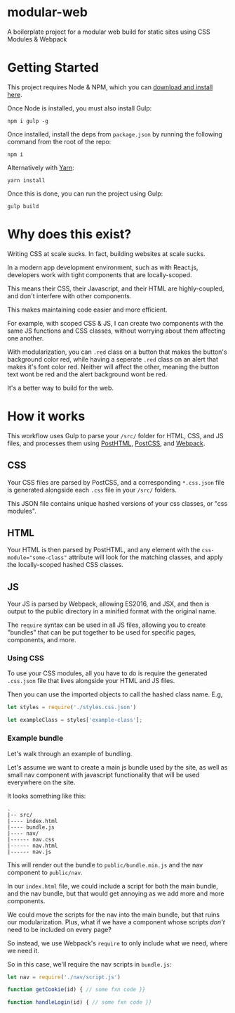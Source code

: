 # modular-web
A boilerplate project for a modular web build for static sites using CSS Modules &amp; Webpack

# Getting Started
This project requires Node & NPM, which you can [download and install here][1].

Once Node is installed, you must also install Gulp:

`npm i gulp -g`

Once installed, install the deps from `package.json` by running the following command from the root of the repo:

`npm i`

Alternatively with [Yarn][2]:

`yarn install`

Once this is done, you can run the project using Gulp:

`gulp build`

# Why does this exist?
Writing CSS at scale sucks. In fact, building websites at scale sucks.

In a modern app development environment, such as with React.js, developers work with tight components that are locally-scoped.

This means their CSS, their Javascript, and their HTML are highly-coupled, and don't interfere with other components. 

This makes maintaining code easier and more efficient.

For example, with scoped CSS & JS, I can create two components with the same JS functions and CSS classes, without worrying about them affecting one another.

With modularization, you can `.red` class on a button that makes the button's background color red, while having a seperate `.red` class on an alert that makes it's font color red. Neither will affect the other, meaning the button text wont be red and the alert background wont be red.

It's a better way to build for the web.

# How it works
This workflow uses Gulp to parse your `/src/` folder for HTML, CSS, and JS files, and processes them using [PostHTML][3], [PostCSS][4], and [Webpack][5].

## CSS
Your CSS files are parsed by PostCSS, and a corresponding `*.css.json` file is generated alongside each `.css` file in your `/src/` folders.

This JSON file contains unique hashed versions of your css classes, or "css modules".

## HTML
Your HTML is then parsed by PostHTML, and any element with the `css-module="some-class"` attribute will look for the matching classes, and apply the locally-scoped hashed CSS classes.

## JS
Your JS is parsed by Webpack, allowing ES2016, and JSX, and then is output to the public directory in a minified format with the original name.

The `require` syntax can be used in all JS files, allowing you to create "bundles" that can be put together to be used for specific pages, components, and more.

### Using CSS
To use your CSS modules, all you have to do is require the generated `.css.json` file that lives alongside your HTML and JS files.

Then you can use the imported objects to call the hashed class name. E.g,

```js
let styles = require('./styles.css.json')

let exampleClass = styles['example-class'];
```

### Example bundle
Let's walk through an example of bundling.

Let's assume we want to create a main js bundle used by the site, as well as small nav component with javascript functionality that  will be used everywhere on the site.

It looks something like this:

```
.
|-- src/
|---- index.html
|---- bundle.js
|---- nav/
|------ nav.css
|------ nav.html
|------ nav.js
```

This will render out the bundle to `public/bundle.min.js` and the nav component to `public/nav`.

In our `index.html` file, we could include a script for both the main bundle, and the nav bundle, but that would get annoying as we add more and more components.

We could move the scripts for the nav into the main bundle, but that ruins our modularization. Plus, what if we have a component whose scripts *don't* need to be included on every page?

So instead, we use Webpack's `require` to only include what we need, where we need it. 

So in this case, we'll require the nav scripts in `bundle.js`:

```js
let nav = require('./nav/script.js')

function getCookie(id) { // some fxn code }}

function handleLogin(id) { // some fxn code }}
```

[1]: https://nodejs.org/en/download/
[2]: https://yarnpkg.com/en/
[3]: https://github.com/posthtml/posthtml
[4]: https://github.com/postcss/postcss
[5]: https://webpack.github.io/
